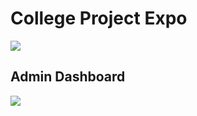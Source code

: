 <h1> College Project Expo </h1>


<img src="https://user-images.githubusercontent.com/67862935/206854002-9d9c4970-337b-4c08-897e-8558d0d5e97b.png">
  
<h2>Admin Dashboard</h2>
<img src="https://user-images.githubusercontent.com/67862935/206853065-8171f1d9-acc9-4a1c-89ce-a3baac1d1efb.png">

